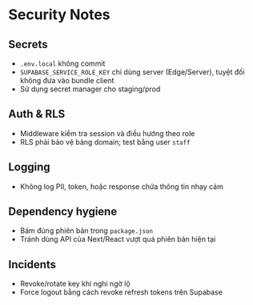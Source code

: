 # Security Notes

## Secrets

- `.env.local` không commit
- `SUPABASE_SERVICE_ROLE_KEY` chỉ dùng server (Edge/Server), tuyệt đối không đưa vào bundle client
- Sử dụng secret manager cho staging/prod

## Auth & RLS

- Middleware kiểm tra session và điều hướng theo role
- RLS phải bảo vệ bảng domain; test bằng user `staff`

## Logging

- Không log PII, token, hoặc response chứa thông tin nhạy cảm

## Dependency hygiene

- Bám đúng phiên bản trong `package.json`
- Tránh dùng API của Next/React vượt quá phiên bản hiện tại

## Incidents

- Revoke/rotate key khi nghi ngờ lộ
- Force logout bằng cách revoke refresh tokens trên Supabase
